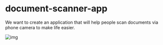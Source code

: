 # document-scanner-app
We want to create an application that will help people scan documents via phone camera to make life easier.

![img]('static/images/examples.jpg')
